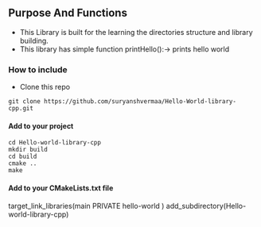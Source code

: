 ## Purpose And Functions
- This Library is built for the learning the directories structure and library building.
- This library has simple function printHello():-> prints hello world
### How to include
- Clone this repo
```
git clone https://github.com/suryanshvermaa/Hello-World-library-cpp.git
```
#### Add to your project
```
cd Hello-world-library-cpp
mkdir build
cd build
cmake ..
make
```
#### Add to your CMakeLists.txt file

target_link_libraries(main
    PRIVATE
    hello-world
)
add_subdirectory(Hello-world-library-cpp)
